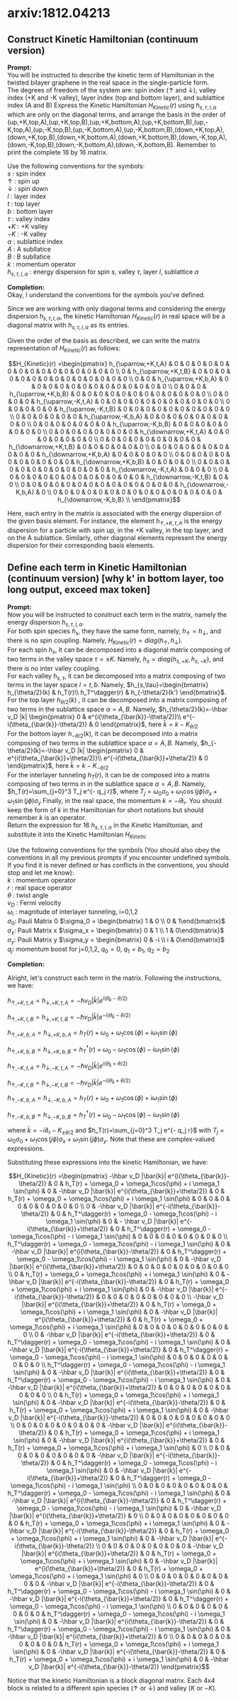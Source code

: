 # arxiv:1812.04213



## Construct Kinetic Hamiltonian (continuum version)
**Prompt:**  
You will be instructed to describe the kinetic term of Hamiltonian in the twisted bilayer graphene in the real space in the single-particle form.   
The degrees of freedom of the system are: spin index ($\uparrow$ and $\downarrow$), valley index (+K and -K valley), layer index (top and bottom layer), and sublattice index (A and B) 
Express the Kinetic Hamiltonian $H_{Kinetic}(r)$ using $h_{s,\tau,l,\alpha}$ which are only on the diagonal terms, and arrange the basis in the order of (up,+K,top,A),(up,+K,top,B),(up,+K,bottom,A),(up,+K,bottom,B),(up,-K,top,A),(up,-K,top,B),(up,-K,bottom,A),(up,-K,bottom,B),(down,+K,top,A),(down,+K,top,B),(down,+K,bottom,A),(down,+K,bottom,B),(down,-K,top,A),(down,-K,top,B),(down,-K,bottom,A),(down,-K,bottom,B).
Remember to print the complete 16 by 16 matrix.

Use the following conventions for the symbols:  
$s$ : spin index   
$\uparrow$ : spin up   
$\downarrow$ : spin down   
$l$ : layer index   
$t$ : top layer  
$b$ : bottom layer  
$\tau$ : valley index  
$+K$ : +K valley  
$-K$ : -K valley  
$\alpha$ : sublattice index  
$A$ : A subllatice  
$B$ : B subllatice  
$k$ : momentum operator  
$h_{s,\tau,l,\alpha}$ : energy dispersion for spin $s$, valley $\tau$, layer $l$, sublattice $\alpha$    

**Completion:**  
Okay, I understand the conventions for the symbols you've defined.

Since we are working with only diagonal terms and considering the energy dispersion $h_{s,\tau,l,\alpha}$, the kinetic Hamiltonian $H_{Kinetic}(r)$ in real space will be a diagonal matrix with $h_{s,\tau,l,\alpha}$ as its entries.

Given the order of the basis as described, we can write the matrix representation of $H_{Kinetic}(r)$ as follows:

$$H_{Kinetic}(r) =\begin{pmatrix}
h_{\uparrow,+K,t,A} & 0 & 0 & 0 & 0 & 0 & 0 & 0 & 0 & 0 & 0 & 0 & 0 & 0 & 0 & 0 \\
0 & h_{\uparrow,+K,t,B} & 0 & 0 & 0 & 0 & 0 & 0 & 0 & 0 & 0 & 0 & 0 & 0 & 0 & 0 \\
0 & 0 & h_{\uparrow,+K,b,A} & 0 & 0 & 0 & 0 & 0 & 0 & 0 & 0 & 0 & 0 & 0 & 0 & 0 \\
0 & 0 & 0 & h_{\uparrow,+K,b,B} & 0 & 0 & 0 & 0 & 0 & 0 & 0 & 0 & 0 & 0 & 0 & 0 \\
0 & 0 & 0 & 0 & h_{\uparrow,-K,t,A} & 0 & 0 & 0 & 0 & 0 & 0 & 0 & 0 & 0 & 0 & 0 \\
0 & 0 & 0 & 0 & 0 & h_{\uparrow,-K,t,B} & 0 & 0 & 0 & 0 & 0 & 0 & 0 & 0 & 0 & 0 \\
0 & 0 & 0 & 0 & 0 & 0 & h_{\uparrow,-K,b,A} & 0 & 0 & 0 & 0 & 0 & 0 & 0 & 0 & 0 \\
0 & 0 & 0 & 0 & 0 & 0 & 0 & h_{\uparrow,-K,b,B} & 0 & 0 & 0 & 0 & 0 & 0 & 0 & 0 \\
0 & 0 & 0 & 0 & 0 & 0 & 0 & 0 & h_{\downarrow,+K,t,A} & 0 & 0 & 0 & 0 & 0 & 0 & 0 \\
0 & 0 & 0 & 0 & 0 & 0 & 0 & 0 & 0 & h_{\downarrow,+K,t,B} & 0 & 0 & 0 & 0 & 0 & 0 \\
0 & 0 & 0 & 0 & 0 & 0 & 0 & 0 & 0 & 0 & h_{\downarrow,+K,b,A} & 0 & 0 & 0 & 0 & 0 \\
0 & 0 & 0 & 0 & 0 & 0 & 0 & 0 & 0 & 0 & 0 & h_{\downarrow,+K,b,B} & 0 & 0 & 0 & 0 \\
0 & 0 & 0 & 0 & 0 & 0 & 0 & 0 & 0 & 0 & 0 & 0 & h_{\downarrow,-K,t,A} & 0 & 0 & 0 \\
0 & 0 & 0 & 0 & 0 & 0 & 0 & 0 & 0 & 0 & 0 & 0 & 0 & h_{\downarrow,-K,t,B} & 0 & 0 \\
0 & 0 & 0 & 0 & 0 & 0 & 0 & 0 & 0 & 0 & 0 & 0 & 0 & 0 & h_{\downarrow,-K,b,A} & 0 \\
0 & 0 & 0 & 0 & 0 & 0 & 0 & 0 & 0 & 0 & 0 & 0 & 0 & 0 & 0 & h_{\downarrow,-K,b,B} \\
\end{pmatrix}$$

Here, each entry in the matrix is associated with the energy dispersion of the given basis element. For instance, the element $h_{\uparrow,+K,t,A}$ is the energy dispersion for a particle with spin up, in the +K valley, in the top layer, and on the A sublattice. Similarly, other diagonal elements represent the energy dispersion for their corresponding basis elements.


## Define each term in Kinetic Hamiltonian (continuum version) [why k' in bottom layer, too long output, exceed max token]
**Prompt:**  
Now you will be instructed to construct each term in the matrix, namely the energy dispersion $h_{s,\tau,l,\alpha}$.  
For both spin species $h_{s}$, they have the same form, namely, $h_{\uparrow}=h_{\downarrow}$, and there is no spin coupling. Namely, $H_{Kinetic}(r) = diag(h_{\uparrow},h_{\downarrow})$.  
For each spin $h_{s}$, it can be decomposed into a diagonal matrix composing of two terms in the valley space $\tau=\pm K$. Namely, $h_{s}=diag(h_{s,+K}, h_{s,-K})$, and there is no inter valley coupling.  
For each valley $h_{s,\tau}$, it can be decomposed into a matrix composing of two terms in the layer space $l=t,b$. Namely, $`h_{s,\tau}=\begin{bmatrix} h_{\theta/2}(k) & h_T(r)\\
h_T^\dagger(r) & h_{-\theta/2}(k') \end{bmatrix}`$.
For the top layer $h_{\theta/2}(k)$ , it can be decomposed into a matrix composing of two terms in the sublattice space $\alpha=A,B$. Namely, $`h_{\theta/2}(k)=-\hbar v_D |k| \begin{pmatrix}  0 & e^{i(\theta_{\bar{k}}-\theta/2)}\\ e^{-i(\theta_{\bar{k}}-\theta/2)} & 0 \end{pmatrix}`$, here $\bar{k}= k-K_{\theta/2}$  
For the bottom layer $h_{-\theta/2}(k)$, it can be decomposed into a matrix composing of two terms in the sublattice space $\alpha=A,B$. Namely, $`h_{-\theta/2}(k)=-\hbar v_D |k| \begin{pmatrix}  0 & e^{i(\theta_{\bar{k}}+\theta/2)}\\ e^{-i(\theta_{\bar{k}}+\theta/2)} & 0 \end{pmatrix}`$, here $\bar{k}= k-K_{-\theta/2}$  
For the interlayer tunneling $h_T(r)$, it can be de composed into a matrix composing of two terms in in the sublattice space $\alpha=A,B$. Namely, $h_T(r)=\sum_{j=0}^3 T_j e^{- q_j r}$, where $T_j=\omega_0 \sigma_0 + \omega_1 \cos(j\phi)\sigma_x + \omega_1 \sin(j\phi)\sigma_y$
Finally, in the real space, the momentum $k=-i \partial_r$. You should keep the form of $k$ in the Hamiltonian for short notations but should remember $k$ is an operator.  
Return the expression for 16 $h_{s,\tau,l,\alpha}$ in the Kinetic Hamiltonian, and substitute it into the Kinetic Hamiltonian $H_{Kinetic}$  

Use the following conventions for the symbols (You should also obey the conventions in all my previous prompts if you encounter undefined symbols. If you find it is never defined or has conflicts in the conventions, you should stop and let me know):  
$k$ : momentum operator  
$r$ : real space operator  
$\theta$ : twist angle  
$v_D$ : Fermi velocity  
$\omega_i$ :  magnitude of interlayer tunneling, i=0,1,2  
$\sigma_0$: Pauli Matrix 0 $`\sigma_0 = \begin{bmatrix} 1 & 0 \\ 0 & 1\end{bmatrix}`$  
$\sigma_x$: Pauli Matrix x $`\sigma_x = \begin{bmatrix} 0 & 1 \\ 1 & 0\end{bmatrix}`$  
$\sigma_y$: Pauli Matrix y $`\sigma_y = \begin{bmatrix} 0 & -i \\ i & 0\end{bmatrix}`$  
$q_j$: momentum boost for j=0,1,2, $q_0=0$, $q_1=b_1$, $q_2=b_2$


**Completion:**  

Alright, let's construct each term in the matrix. Following the instructions, we have:

$h_{\uparrow,+K,t,A} = h_{\downarrow,+K,t,A} = -\hbar v_D |\bar{k}| e^{i(\theta_{\bar{k}}-\theta/2)}$

$h_{\uparrow,+K,t,B} = h_{\downarrow,+K,t,B} = -\hbar v_D |\bar{k}| e^{-i(\theta_{\bar{k}}-\theta/2)}$

$h_{\uparrow,+K,b,A} = h_{\downarrow,+K,b,A} = h_T(r) + \omega_0 + \omega_1\cos(\phi) + i \omega_1 \sin(\phi)$

$h_{\uparrow,+K,b,B} = h_{\downarrow,+K,b,B} = h_T^\dagger(r) + \omega_0 - \omega_1\cos(\phi) - i \omega_1 \sin(\phi)$

$h_{\uparrow,-K,t,A} = h_{\downarrow,-K,t,A} = -\hbar v_D |\bar{k}| e^{i(\theta_{\bar{k}}+\theta/2)}$

$h_{\uparrow,-K,t,B} = h_{\downarrow,-K,t,B} = -\hbar v_D |\bar{k}| e^{-i(\theta_{\bar{k}}+\theta/2)}$

$h_{\uparrow,-K,b,A} = h_{\downarrow,-K,b,A} = h_T(r) + \omega_0 + \omega_1\cos(\phi) + i \omega_1 \sin(\phi)$

$h_{\uparrow,-K,b,B} = h_{\downarrow,-K,b,B} = h_T^\dagger(r) + \omega_0 - \omega_1\cos(\phi) - i \omega_1 \sin(\phi)$

where $\bar{k}=-i \partial_r -K_{\pm \theta/2}$ and $h_T(r)=\sum_{j=0}^3 T_j e^{- q_j r}$ with $T_j=\omega_0 \sigma_0 + \omega_1 \cos(j\phi)\sigma_x + \omega_1 \sin(j\phi)\sigma_y$. Note that these are complex-valued expressions.

Substituting these expressions into the kinetic Hamiltonian, we have:

$$H_{Kinetic}(r) =\begin{pmatrix}
-\hbar v_D |\bar{k}| e^{i(\theta_{\bar{k}}-\theta/2)} & 0 & h_T(r) + \omega_0 + \omega_1\cos(\phi) + i \omega_1 \sin(\phi) & 0 & -\hbar v_D |\bar{k}| e^{i(\theta_{\bar{k}}+\theta/2)} & 0 & h_T(r) + \omega_0 + \omega_1\cos(\phi) + i \omega_1 \sin(\phi) & 0 & 0 & 0 & 0 & 0 & 0 & 0 & 0 & 0 \\
0 & -\hbar v_D |\bar{k}| e^{-i(\theta_{\bar{k}}-\theta/2)} & 0 & h_T^\dagger(r) + \omega_0 - \omega_1\cos(\phi) - i \omega_1 \sin(\phi) & 0 & - \hbar v_D |\bar{k}| e^{-i(\theta_{\bar{k}}+\theta/2)} & 0 & h_T^\dagger(r) + \omega_0 - \omega_1\cos(\phi) - i \omega_1 \sin(\phi) & 0 & 0 & 0 & 0 & 0 & 0 & 0 & 0 \\
h_T^\dagger(r) + \omega_0 - \omega_1\cos(\phi) - i \omega_1 \sin(\phi) & 0 & -\hbar v_D |\bar{k}| e^{i(\theta_{\bar{k}}-\theta/2)} & 0 & h_T^\dagger(r) + \omega_0 - \omega_1\cos(\phi) - i \omega_1 \sin(\phi) & 0 & -\hbar v_D |\bar{k}| e^{i(\theta_{\bar{k}}+\theta/2)} & 0 & 0 & 0 & 0 & 0 & 0 & 0 & 0 & 0 \\
0 & h_T(r) + \omega_0 + \omega_1\cos(\phi) + i \omega_1 \sin(\phi) & 0 & -\hbar v_D |\bar{k}| e^{-i(\theta_{\bar{k}}-\theta/2)} & 0 & h_T(r) + \omega_0 + \omega_1\cos(\phi) + i \omega_1 \sin(\phi) & 0 & -\hbar v_D |\bar{k}| e^{-i(\theta_{\bar{k}}-\theta/2)} & 0 & 0 & 0 & 0 & 0 & 0 & 0 & 0 \\
-\hbar v_D |\bar{k}| e^{i(\theta_{\bar{k}}+\theta/2)} & 0 & h_T(r) + \omega_0 + \omega_1\cos(\phi) + i \omega_1 \sin(\phi) & 0 & -\hbar v_D |\bar{k}| e^{i(\theta_{\bar{k}}+\theta/2)} & 0 & h_T(r) + \omega_0 + \omega_1\cos(\phi) + i \omega_1 \sin(\phi) & 0 & 0 & 0 & 0 & 0 & 0 & 0 & 0 & 0 \\
0 & -\hbar v_D |\bar{k}| e^{-i(\theta_{\bar{k}}+\theta/2)} & 0 & h_T^\dagger(r) + \omega_0 - \omega_1\cos(\phi) - i \omega_1 \sin(\phi) & 0 & -\hbar v_D |\bar{k}| e^{-i(\theta_{\bar{k}}+\theta/2)} & 0 & h_T^\dagger(r) + \omega_0 - \omega_1\cos(\phi) - i \omega_1 \sin(\phi) & 0 & 0 & 0 & 0 & 0 & 0 & 0 & 0 \\
h_T^\dagger(r) + \omega_0 - \omega_1\cos(\phi) - i \omega_1 \sin(\phi) & 0 & -\hbar v_D |\bar{k}| e^{i(\theta_{\bar{k}}+\theta/2)} & 0 & h_T^\dagger(r)  + \omega_0 - \omega_1\cos(\phi) - i \omega_1 \sin(\phi) & 0 & -\hbar v_D |\bar{k}| e^{i(\theta_{\bar{k}}+\theta/2)} & 0 & 0 & 0 & 0 & 0 & 0 & 0 & 0 & 0 \\
0 & h_T(r) + \omega_0 + \omega_1\cos(\phi) + i \omega_1 \sin(\phi) & 0 & -\hbar v_D |\bar{k}| e^{-i(\theta_{\bar{k}}-\theta/2)} & 0 & h_T(r) + \omega_0 + \omega_1\cos(\phi) + i \omega_1 \sin(\phi) & 0 & -\hbar v_D |\bar{k}| e^{-i(\theta_{\bar{k}}-\theta/2)} & 0 & 0 & 0 & 0 & 0 & 0 & 0 & 0 \\
0 & 0 & 0 & 0 & 0 & 0 & 0 & 0 & -\hbar v_D |\bar{k}| e^{i(\theta_{\bar{k}}-\theta/2)} & 0 & h_T(r) + \omega_0 + \omega_1\cos(\phi) + i \omega_1 \sin(\phi) & 0 & -\hbar v_D |\bar{k}| e^{i(\theta_{\bar{k}}+\theta/2)} & 0 & h_T(r) + \omega_0 + \omega_1\cos(\phi) + i \omega_1 \sin(\phi) & 0 \\
0 & 0 & 0 & 0 & 0 & 0 & 0 & 0 & 0 & -\hbar v_D |\bar{k}| e^{-i(\theta_{\bar{k}}-\theta/2)} & 0 & h_T^\dagger(r) + \omega_0 - \omega_1\cos(\phi) - i \omega_1 \sin(\phi) & 0 & -\hbar v_D |\bar{k}| e^{-i(\theta_{\bar{k}}+\theta/2)} & 0 & h_T^\dagger(r) + \omega_0 - \omega_1\cos(\phi) - i \omega_1 \sin(\phi) \\
0 & 0 & 0 & 0 & 0 & 0 & 0 & 0 & h_T^\dagger(r) + \omega_0 - \omega_1\cos(\phi) - i \omega_1 \sin(\phi) & 0 & -\hbar v_D |\bar{k}| e^{i(\theta_{\bar{k}}-\theta/2)} & 0 & h_T^\dagger(r) + \omega_0 - \omega_1\cos(\phi) - i \omega_1 \sin(\phi) & 0 & -\hbar v_D |\bar{k}| e^{i(\theta_{\bar{k}}+\theta/2)} & 0 \\
0 & 0 & 0 & 0 & 0 & 0 & 0 & 0 & 0 & h_T(r) + \omega_0 + \omega_1\cos(\phi) + i \omega_1 \sin(\phi) & 0 & -\hbar v_D |\bar{k}| e^{-i(\theta_{\bar{k}}-\theta/2)} & 0 & h_T(r) + \omega_0 + \omega_1\cos(\phi) + i \omega_1 \sin(\phi) & 0 & -\hbar v_D |\bar{k}| e^{-i(\theta_{\bar{k}}-\theta/2)} \\
0 & 0 & 0 & 0 & 0 & 0 & 0 & 0 & -\hbar v_D |\bar{k}| e^{i(\theta_{\bar{k}}+\theta/2)} & 0 & h_T(r) + \omega_0 + \omega_1\cos(\phi) + i \omega_1 \sin(\phi) & 0 & -\hbar v_D |\bar{k}| e^{i(\theta_{\bar{k}}+\theta/2)} & 0 & h_T(r) + \omega_0 + \omega_1\cos(\phi) + i \omega_1 \sin(\phi) & 0 \\
0 & 0 & 0 & 0 & 0 & 0 & 0 & 0 & 0 & -\hbar v_D |\bar{k}| e^{-i(\theta_{\bar{k}}-\theta/2)} & 0 & h_T^\dagger(r) + \omega_0 - \omega_1\cos(\phi) - i \omega_1 \sin(\phi) & 0 & -\hbar v_D |\bar{k}| e^{-i(\theta_{\bar{k}}+\theta/2)} & 0 & h_T^\dagger(r) + \omega_0 - \omega_1\cos(\phi) - i \omega_1 \sin(\phi) \\
0 & 0 & 0 & 0 & 0 & 0 & 0 & 0 & h_T^\dagger(r) + \omega_0 - \omega_1\cos(\phi) - i \omega_1 \sin(\phi) & 0 & -\hbar v_D |\bar{k}| e^{i(\theta_{\bar{k}}-\theta/2)} & 0 & h_T^\dagger(r) + \omega_0 - \omega_1\cos(\phi) - i \omega_1 \sin(\phi) & 0 & -\hbar v_D |\bar{k}| e^{i(\theta_{\bar{k}}+\theta/2)} & 0 \\
0 & 0 & 0 & 0 & 0 & 0 & 0 & 0 & 0 & h_T(r) + \omega_0 + \omega_1\cos(\phi) + i \omega_1 \sin(\phi) & 0 & -\hbar v_D |\bar{k}| e^{-i(\theta_{\bar{k}}-\theta/2)} & 0 & h_T(r) + \omega_0 + \omega_1\cos(\phi) + i \omega_1 \sin(\phi) & 0 & -\hbar v_D |\bar{k}| e^{-i(\theta_{\bar{k}}-\theta/2)}
\end{pmatrix}$$

Notice that the kinetic Hamiltonian is a block diagonal matrix. Each 4x4 block is related to a different spin species ($\uparrow$ or $\downarrow$) and valley ($K$ or $-K$).


